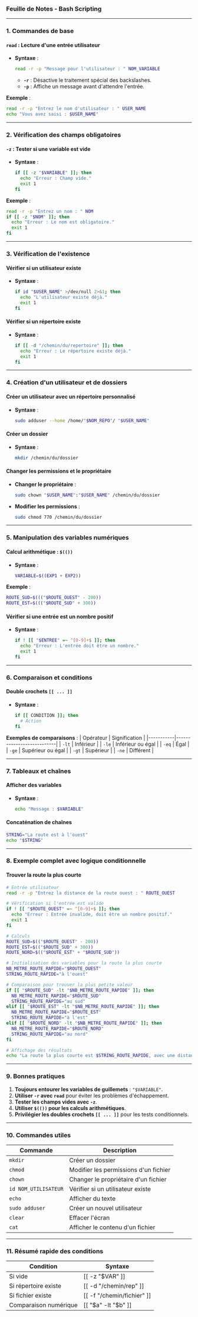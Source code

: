 ### **Feuille de Notes - Bash Scripting**

---

### **1. Commandes de base**
#### **`read` : Lecture d'une entrée utilisateur**
- **Syntaxe** :  
  ```bash
  read -r -p "Message pour l'utilisateur : " NOM_VARIABLE
  ```
  - **`-r`** : Désactive le traitement spécial des backslashes.
  - **`-p`** : Affiche un message avant d'attendre l'entrée.

**Exemple** :
```bash
read -r -p "Entrez le nom d'utilisateur : " USER_NAME
echo "Vous avez saisi : $USER_NAME"
```

---

### **2. Vérification des champs obligatoires**
#### **`-z` : Tester si une variable est vide**
- **Syntaxe** :  
  ```bash
  if [[ -z "$VARIABLE" ]]; then
    echo "Erreur : Champ vide."
    exit 1
  fi
  ```

**Exemple** :
```bash
read -r -p "Entrez un nom : " NOM
if [[ -z "$NOM" ]]; then
  echo "Erreur : Le nom est obligatoire."
  exit 1
fi
```

---

### **3. Vérification de l'existence**
#### **Vérifier si un utilisateur existe**
- **Syntaxe** :
  ```bash
  if id "$USER_NAME" >/dev/null 2>&1; then
    echo "L'utilisateur existe déjà."
    exit 1
  fi
  ```

#### **Vérifier si un répertoire existe**
- **Syntaxe** :
  ```bash
  if [[ -d "/chemin/du/repertoire" ]]; then
    echo "Erreur : Le répertoire existe déjà."
    exit 1
  fi
  ```

---

### **4. Création d'un utilisateur et de dossiers**
#### **Créer un utilisateur avec un répertoire personnalisé**
- **Syntaxe** :  
  ```bash
  sudo adduser --home /home/"$NOM_REPO"/ "$USER_NAME"
  ```

#### **Créer un dossier**
- **Syntaxe** :  
  ```bash
  mkdir /chemin/du/dossier
  ```

#### **Changer les permissions et le propriétaire**
- **Changer le propriétaire** :  
  ```bash
  sudo chown "$USER_NAME":"$USER_NAME" /chemin/du/dossier
  ```
- **Modifier les permissions** :  
  ```bash
  sudo chmod 770 /chemin/du/dossier
  ```

---

### **5. Manipulation des variables numériques**
#### **Calcul arithmétique : `$(())`**
- **Syntaxe** :
  ```bash
  VARIABLE=$((EXP1 + EXP2))
  ```

**Exemple** :
```bash
ROUTE_SUD=$((("$ROUTE_OUEST" - 200))
ROUTE_EST=$((("$ROUTE_SUD" + 300))
```

#### **Vérifier si une entrée est un nombre positif**
- **Syntaxe** :  
  ```bash
  if ! [[ "$ENTREE" =~ ^[0-9]+$ ]]; then
    echo "Erreur : L'entrée doit être un nombre."
    exit 1
  fi
  ```

---

### **6. Comparaison et conditions**
#### **Double crochets `[[ ... ]]`**
- **Syntaxe** :
  ```bash
  if [[ CONDITION ]]; then
    # Action
  fi
  ```

**Exemples de comparaisons** :
| Opérateur | Signification             |
|-----------|---------------------------|
| `-lt`     | Inférieur                 |
| `-le`     | Inférieur ou égal         |
| `-eq`     | Égal                      |
| `-ge`     | Supérieur ou égal         |
| `-gt`     | Supérieur                 |
| `-ne`     | Différent                 |

---

### **7. Tableaux et chaînes**
#### **Afficher des variables**
- **Syntaxe** :  
  ```bash
  echo "Message : $VARIABLE"
  ```

#### **Concaténation de chaînes**
```bash
STRING="La route est à l'ouest"
echo "$STRING"
```

---

### **8. Exemple complet avec logique conditionnelle**
#### **Trouver la route la plus courte**
```bash
# Entrée utilisateur
read -r -p "Entrez la distance de la route ouest : " ROUTE_OUEST

# Vérification si l'entrée est valide
if ! [[ "$ROUTE_OUEST" =~ ^[0-9]+$ ]]; then
  echo "Erreur : Entrée invalide, doit être un nombre positif."
  exit 1
fi

# Calculs
ROUTE_SUD=$(("$ROUTE_OUEST" - 200))
ROUTE_EST=$(("$ROUTE_SUD" + 300))
ROUTE_NORD=$(("$ROUTE_EST" + "$ROUTE_SUD"))

# Initialisation des variables pour la route la plus courte
NB_METRE_ROUTE_RAPIDE="$ROUTE_OUEST"
STRING_ROUTE_RAPIDE="à l'ouest"

# Comparaison pour trouver la plus petite valeur
if [[ "$ROUTE_SUD" -lt "$NB_METRE_ROUTE_RAPIDE" ]]; then
  NB_METRE_ROUTE_RAPIDE="$ROUTE_SUD"
  STRING_ROUTE_RAPIDE="au sud"
elif [[ "$ROUTE_EST" -lt "$NB_METRE_ROUTE_RAPIDE" ]]; then
  NB_METRE_ROUTE_RAPIDE="$ROUTE_EST"
  STRING_ROUTE_RAPIDE="à l'est"
elif [[ "$ROUTE_NORD" -lt "$NB_METRE_ROUTE_RAPIDE" ]]; then
  NB_METRE_ROUTE_RAPIDE="$ROUTE_NORD"
  STRING_ROUTE_RAPIDE="au nord"
fi

# Affichage des résultats
echo "La route la plus courte est $STRING_ROUTE_RAPIDE, avec une distance de $NB_METRE_ROUTE_RAPIDE mètres."
```

---

### **9. Bonnes pratiques**
1. **Toujours entourer les variables de guillemets** : `"$VARIABLE"`.
2. **Utiliser `-r` avec `read`** pour éviter les problèmes d'échappement.
3. **Tester les champs vides avec `-z`**.
4. **Utiliser `$(())` pour les calculs arithmétiques**.
5. **Privilégier les doubles crochets `[[ ... ]]`** pour les tests conditionnels.

---

### **10. Commandes utiles**
| **Commande**          | **Description**                       |
|------------------------|---------------------------------------|
| `mkdir`               | Créer un dossier                     |
| `chmod`               | Modifier les permissions d'un fichier |
| `chown`               | Changer le propriétaire d'un fichier  |
| `id NOM_UTILISATEUR`  | Vérifier si un utilisateur existe     |
| `echo`                | Afficher du texte                    |
| `sudo adduser`        | Créer un nouvel utilisateur          |
| `clear`               | Effacer l'écran                      |
| `cat`                 | Afficher le contenu d'un fichier      |

---

### **11. Résumé rapide des conditions**
| **Condition**                | **Syntaxe**                        |
|------------------------------|------------------------------------|
| Si vide                      | [[ -z "$VAR" ]]                 |
| Si répertoire existe         | [[ -d "/chemin/rep" ]]          |
| Si fichier existe            | [[ -f "/chemin/fichier" ]]      |
| Comparaison numérique        | [[ "$a" -lt "$b" ]]             |



